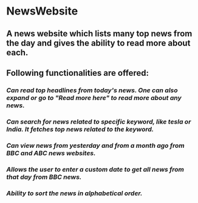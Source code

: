 # NewsWebsite
## A news website which lists many top news from the day and gives the ability to read more about each.
## Following functionalities are offered:
### *Can read top headlines from today's news. One can also expand or go to "Read more here" to read more about any news.*
### *Can search for news related to specific keyword, like tesla or India. It fetches top news related to the keyword.*
### *Can view news from yesterday and from a month ago from BBC and ABC news websites.*
### *Allows the user to enter a custom date to get all news from that day from BBC news.*
### *Ability to sort the news in alphabetical order.*
